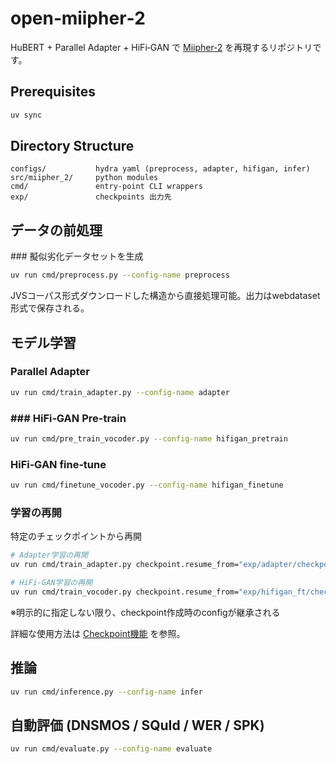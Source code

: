 # open‑miipher‑2

HuBERT + Parallel Adapter + HiFi‑GAN で [Miipher‑2](https://arxiv.org/abs/2505.04457) を再現するリポジトリです。

## Prerequisites

```bash
uv sync
```

## Directory Structure

```
configs/           hydra yaml (preprocess, adapter, hifigan, infer)
src/miipher_2/     python modules
cmd/               entry‑point CLI wrappers
exp/               checkpoints 出力先
```

## データの前処理

### 擬似劣化データセットを生成

```bash
uv run cmd/preprocess.py --config-name preprocess
```
JVSコーパス形式ダウンロードした構造から直接処理可能。出力はwebdataset形式で保存される。

## モデル学習

### Parallel Adapter

```bash
uv run cmd/train_adapter.py --config-name adapter
```
### ### HiFi‑GAN Pre-train

```bash
uv run cmd/pre_train_vocoder.py --config-name hifigan_pretrain
```


### HiFi‑GAN fine‑tune

```bash
uv run cmd/finetune_vocoder.py --config-name hifigan_finetune
```

### 学習の再開

特定のチェックポイントから再開
```bash
# Adapter学習の再開
uv run cmd/train_adapter.py checkpoint.resume_from="exp/adapter/checkpoint_5k.pt"

# HiFi-GAN学習の再開
uv run cmd/train_vocoder.py checkpoint.resume_from="exp/hifigan_ft/checkpoint_10k.pt"
```
※明示的に指定しない限り、checkpoint作成時のconfigが継承される

詳細な使用方法は [Checkpoint機能](docs/checkpoint_guide.md) を参照。


## 推論

```bash
uv run cmd/inference.py --config-name infer
```


## 自動評価 (DNSMOS / SQuId / WER / SPK)

```bash
uv run cmd/evaluate.py --config-name evaluate
```
